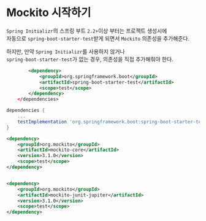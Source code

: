 # Mockito 시작하기  
`Spring Initializr`의 스프링 부트 `2.2+`이상 부터는 프로젝트 생성시에       
자동으로 `spring-boot-starter-test`받게 되면서 `Mockito` 의존성을 추가해준다.   
     
하지만, 만약 `Spring Initializr`를 사용하지 않거나       
`spring-boot-starter-test`가 없는 경우, 의존성을 직접 추가해줘야 한다.     

```xml
        <dependency>
            <groupId>org.springframework.boot</groupId>
            <artifactId>spring-boot-starter-test</artifactId>
            <scope>test</scope>
        </dependency>
    </dependencies>
```
```gradle
dependencies {
    ...
    testImplementation 'org.springframework.boot:spring-boot-starter-test'
}
```

```xml
<dependency>
    <groupId>org.mockito</groupId>
    <artifactId>mockito-core</artifactId>
    <version>3.1.0</version>
    <scope>test</scope>
</dependency>


<dependency>
    <groupId>org.mockito</groupId>
    <artifactId>mockito-junit-jupiter</artifactId>
    <version>3.1.0</version>
    <scope>test</scope>
</dependency>
```
